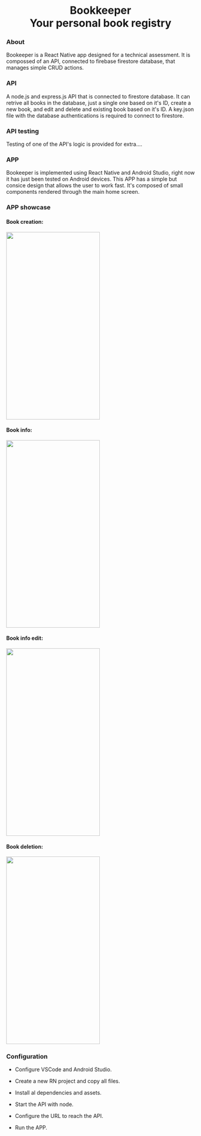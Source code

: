 <h1 align="center">Bookkeeper<br>Your personal book registry</h1>

<h3>About</h3>
Bookeeper is a React Native app designed for a technical assessment. It is compossed of an API, connected to firebase firestore database, that manages simple CRUD actions.

<h3>API</h3>
A node.js and express.js API that is connected to firestore database. It can retrive all books in the database, just a single one based on it's ID, create a new book, and edit and delete and existing book based on it's ID.
A key.json file with the database authentications is required to connect to firestore.

<h3>API testing</h3>
Testing of one of the API's logic is provided for extra....

<h3>APP</h3>
Bookeeper is implemented using React Native and Android Studio, right now it has just been tested on Android devices. This APP has a simple but consice design that allows the user to work fast. It's composed of small components rendered through the main home screen.

<h3>APP showcase</h3>

<h4>Book creation:</h4>
<img src="./assets/create.gif" width="250" height="500"/>

<h4>Book info:</h4>
<img src="./assets/info.gif" width="250" height="500"/>

<h4>Book info edit:</h4>
<img src="./assets/update.gif" width="250" height="500"/>

<h4>Book deletion:</h4>
<img src="./assets/delete.gif" width="250" height="500"/>

<h3>Configuration</h3>

- Configure VSCode and Android Studio.

- Create a new RN project and copy all files.

- Install al dependencies and assets.

- Start the API with node.

- Configure the URL to reach the API.

- Run the APP.
